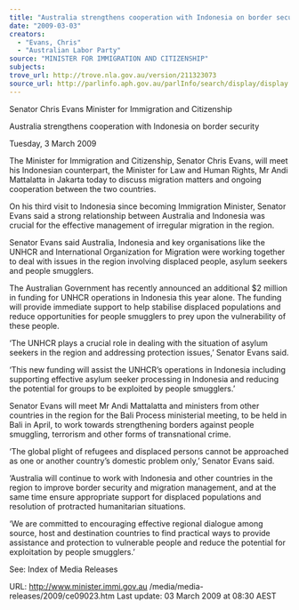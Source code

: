 ```yaml
---
title: "Australia strengthens cooperation with Indonesia on border security."
date: "2009-03-03"
creators:
  - "Evans, Chris"
  - "Australian Labor Party"
source: "MINISTER FOR IMMIGRATION AND CITIZENSHIP"
subjects:
trove_url: http://trove.nla.gov.au/version/211323073
source_url: http://parlinfo.aph.gov.au/parlInfo/search/display/display.w3p;query=Id%3A%22media/pressrel/AK4U6%22
---
```


 Senator Chris Evans  Minister for Immigration and Citizenship 

 

 Australia strengthens cooperation with Indonesia on border  security 

 Tuesday, 3 March 2009 

 The Minister for Immigration and Citizenship, Senator Chris Evans, will meet his  Indonesian counterpart, the Minister for Law and Human Rights, Mr Andi Mattalatta  in Jakarta today to discuss migration matters and ongoing cooperation between the  two countries. 

 On his third visit to Indonesia since becoming Immigration Minister, Senator Evans  said a strong relationship between Australia and Indonesia was crucial for the  effective management of irregular migration in the region.  

 Senator Evans said Australia, Indonesia and key organisations like the UNHCR and  International Organization for Migration were working together to deal with issues in  the region involving displaced people, asylum seekers and people smugglers. 

 The Australian Government has recently announced an additional $2 million in  funding for UNHCR operations in Indonesia this year alone. The funding will provide  immediate support to help stabilise displaced populations and reduce opportunities  for people smugglers to prey upon the vulnerability of these people. 

 ‘The UNHCR plays a crucial role in dealing with the situation of asylum seekers in  the region and addressing protection issues,’ Senator Evans said. 

 ‘This new funding will assist the UNHCR’s operations in Indonesia including  supporting effective asylum seeker processing in Indonesia and reducing the  potential for groups to be exploited by people smugglers.’ 

 Senator Evans will meet Mr Andi Mattalatta and ministers from other countries in the  region for the Bali Process ministerial meeting, to be held in Bali in April, to work  towards strengthening borders against people smuggling, terrorism and other forms  of transnational crime. 

 ‘The global plight of refugees and displaced persons cannot be approached as one  or another country’s domestic problem only,’ Senator Evans said. 

 ‘Australia will continue to work with Indonesia and other countries in the region to  improve border security and migration management, and at the same time ensure  appropriate support for displaced populations and resolution of protracted  humanitarian situations. 

 ‘We are committed to encouraging effective regional dialogue among source, host  and destination countries to find practical ways to provide assistance and protection  to vulnerable people and reduce the potential for exploitation by people smugglers.’  

 

 See:  Index of Media Releases 

 URL: http://www.minister.immi.gov.au /media/media-releases/2009/ce09023.htm   Last update: 03 March 2009 at 08:30 AEST  

 

